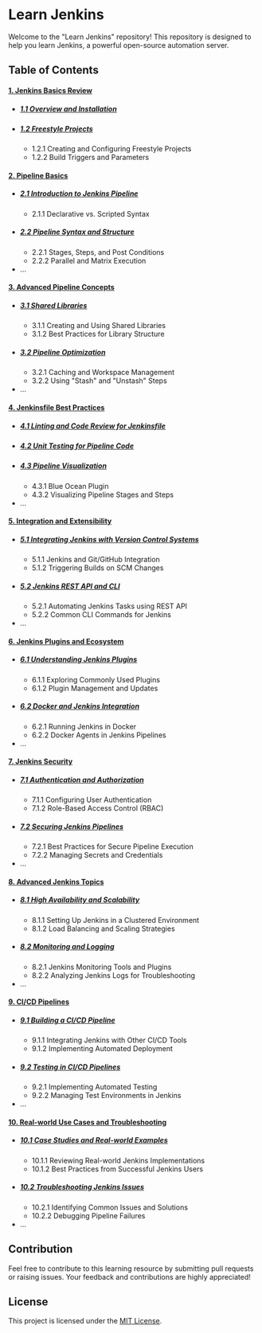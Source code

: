 # Learn Jenkins

Welcome to the "Learn Jenkins" repository! This repository is designed to help you learn Jenkins, a powerful open-source automation server.

## Table of Contents

#### [1. Jenkins Basics Review](./1-jenkins-basics-review)

- ##### [1.1 Overview and Installation](./1-jenkins-basics-review/11-overview-and-installation.md)
- ##### [1.2 Freestyle Projects](./1-jenkins-basics-review/12-freestyle-projects.md)
  - 1.2.1 Creating and Configuring Freestyle Projects
  - 1.2.2 Build Triggers and Parameters

#### [2. Pipeline Basics](./2-pipeline-basics)

- ##### [2.1 Introduction to Jenkins Pipeline](./2-pipeline-basics/21-introduction-to-jenkins-pipeline.md)
  - 2.1.1 Declarative vs. Scripted Syntax
- ##### [2.2 Pipeline Syntax and Structure](./2-pipeline-basics/22-pipeline-syntax-and-structure.md)
  - 2.2.1 Stages, Steps, and Post Conditions
  - 2.2.2 Parallel and Matrix Execution
- ...

#### [3. Advanced Pipeline Concepts](./3-advanced-pipeline-concepts)

- ##### [3.1 Shared Libraries](./3-advanced-pipeline-concepts/31-shared-libraries.md)
  - 3.1.1 Creating and Using Shared Libraries
  - 3.1.2 Best Practices for Library Structure
- ##### [3.2 Pipeline Optimization](./3-advanced-pipeline-concepts/32-pipeline-optimization.md)
  - 3.2.1 Caching and Workspace Management
  - 3.2.2 Using "Stash" and "Unstash" Steps
- ...

#### [4. Jenkinsfile Best Practices](./4-jenkinsfile-best-practices)

- ##### [4.1 Linting and Code Review for Jenkinsfile](./4-jenkinsfile-best-practices/41-linting-and-code-review-for-jenkinsfile.md)
- ##### [4.2 Unit Testing for Pipeline Code](./4-jenkinsfile-best-practices/42-unit-testing-for-pipeline-code.md)
- ##### [4.3 Pipeline Visualization](./4-jenkinsfile-best-practices/43-pipeline-visualization.md)
  - 4.3.1 Blue Ocean Plugin
  - 4.3.2 Visualizing Pipeline Stages and Steps
- ...

#### [5. Integration and Extensibility](./5-integration-and-extensibility)

- ##### [5.1 Integrating Jenkins with Version Control Systems](./5-integration-and-extensibility/51-integrating-jenkins-with-version-control-systems.md)
  - 5.1.1 Jenkins and Git/GitHub Integration
  - 5.1.2 Triggering Builds on SCM Changes
- ##### [5.2 Jenkins REST API and CLI](./5-integration-and-extensibility/52-jenkins-rest-api-and-cli.md)
  - 5.2.1 Automating Jenkins Tasks using REST API
  - 5.2.2 Common CLI Commands for Jenkins
- ...

#### [6. Jenkins Plugins and Ecosystem](./6-jenkins-plugins-and-ecosystem)

- ##### [6.1 Understanding Jenkins Plugins](./6-jenkins-plugins-and-ecosystem/61-understanding-jenkins-plugins.md)
  - 6.1.1 Exploring Commonly Used Plugins
  - 6.1.2 Plugin Management and Updates
- ##### [6.2 Docker and Jenkins Integration](./6-jenkins-plugins-and-ecosystem/62-docker-and-jenkins-integration.md)
  - 6.2.1 Running Jenkins in Docker
  - 6.2.2 Docker Agents in Jenkins Pipelines
- ...

#### [7. Jenkins Security](./7-jenkins-security)

- ##### [7.1 Authentication and Authorization](./7-jenkins-security/71-authentication-and-authorization.md)
  - 7.1.1 Configuring User Authentication
  - 7.1.2 Role-Based Access Control (RBAC)
- ##### [7.2 Securing Jenkins Pipelines](./7-jenkins-security/72-securing-jenkins-pipelines.md)
  - 7.2.1 Best Practices for Secure Pipeline Execution
  - 7.2.2 Managing Secrets and Credentials
- ...

#### [8. Advanced Jenkins Topics](./8-advanced-jenkins-topics)

- ##### [8.1 High Availability and Scalability](./8-advanced-jenkins-topics/81-high-availability-and-scalability.md)
  - 8.1.1 Setting Up Jenkins in a Clustered Environment
  - 8.1.2 Load Balancing and Scaling Strategies
- ##### [8.2 Monitoring and Logging](./8-advanced-jenkins-topics/82-monitoring-and-logging.md)
  - 8.2.1 Jenkins Monitoring Tools and Plugins
  - 8.2.2 Analyzing Jenkins Logs for Troubleshooting
- ...

#### [9. CI/CD Pipelines](./9-cicd-pipelines)

- ##### [9.1 Building a CI/CD Pipeline](./9-cicd-pipelines/91-building-a-cicd-pipeline.md)
  - 9.1.1 Integrating Jenkins with Other CI/CD Tools
  - 9.1.2 Implementing Automated Deployment
- ##### [9.2 Testing in CI/CD Pipelines](./9-cicd-pipelines/92-testing-in-cicd-pipelines.md)
  - 9.2.1 Implementing Automated Testing
  - 9.2.2 Managing Test Environments in Jenkins
- ...

#### [10. Real-world Use Cases and Troubleshooting](./10-real-world-use-cases-and-troubleshooting)

- ##### [10.1 Case Studies and Real-world Examples](./10-real-world-use-cases-and-troubleshooting/101-case-studies-and-real-world-examples.md)
  - 10.1.1 Reviewing Real-world Jenkins Implementations
  - 10.1.2 Best Practices from Successful Jenkins Users
- ##### [10.2 Troubleshooting Jenkins Issues](./10-real-world-use-cases-and-troubleshooting/102-troubleshooting-jenkins-issues.md)
  - 10.2.1 Identifying Common Issues and Solutions
  - 10.2.2 Debugging Pipeline Failures
- ...

## Contribution

Feel free to contribute to this learning resource by submitting pull requests or raising issues. Your feedback and contributions are highly appreciated!

## License

This project is licensed under the [MIT License](LICENSE).
